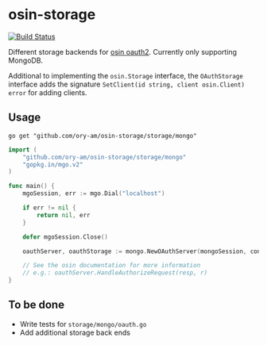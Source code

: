 # osin-storage

[![Build Status](https://travis-ci.org/ory-am/osin-storage.svg)](https://travis-ci.org/ory-am/osin-storage)

Different storage backends for [osin oauth2](https://github.com/RangelReale/osin).
Currently only supporting MongoDB.

Additional to implementing the `osin.Storage` interface, the `OAuthStorage` interface
adds the signature `SetClient(id string, client osin.Client) error` for adding clients.

## Usage

```
go get "github.com/ory-am/osin-storage/storage/mongo"
```

```go
import (
    "github.com/ory-am/osin-storage/storage/mongo"
    "gopkg.in/mgo.v2"
)

func main() {
    mgoSession, err := mgo.Dial("localhost")

    if err != nil {
        return nil, err
    }

    defer mgoSession.Close()

    oauthServer, oauthStorage := mongo.NewOAuthServer(mongoSession, conf, "oauthdb")

    // See the osin documentation for more information
    // e.g.: oauthServer.HandleAuthorizeRequest(resp, r)
}
```

## To be done

* Write tests for `storage/mongo/oauth.go`
* Add additional storage back ends